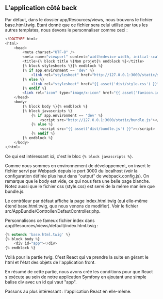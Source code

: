 ## L'application côté back

Par défaut, dans le dossier app\/Resources\/views, nous trouvons le fichier base.html.twig. Etant donné que ce fichier sera celui utilisé par tous les autres templates, nous devons le personnaliser comme ceci :

```php
<!DOCTYPE html>
<html>
    <head>
        <meta charset="UTF-8" />
        <meta name="viewport" content="width=device-width, initial-scale=1">
        <title>{% block title %}Nom projet{% endblock %}</title>
        {% block stylesheets %}{% endblock %}
        {% if app.environment == 'dev' %}
            <link rel="stylesheet" href="http://127.0.0.1:3000/static/style.css"></script>
        {% else %}
            <link rel="stylesheet" href="{{ asset('dist/style.css') }}" />
        {% endif %}
        <link rel="icon" type="image/x-icon" href="{{ asset('favicon.ico') }}" />
    </head>
    <body>
        {% block body %}{% endblock %}
        {% block javascripts %}
            {% if app.environment == 'dev' %}
                <script src="http://127.0.0.1:3000/static/bundle.js"></script>
            {% else %}
                <script src="{{ asset('dist/bundle.js') }}"></script>
            {% endif %}
        {% endblock %}
    </body>
</html>
```

Ce qui est intéressant ici, c'est le bloc `{% block javascripts %}`.

Comme nous sommes en environnement de développement, on insert le fichier servi par Webpack depuis le port 3000 du localhost \(voir la configuration définie plus haut dans "output" de webpack.config.js\). On remarque que le body est vide, ce qui nous fera une belle page blanche. Notez aussi que le fichier css \(style.css\) est servi de la même manière que bundle.js.

Le contrôleur par défaut affiche la page index.html.twig \(qui elle-même étend base.html.twig, que nous venons de modifier\). Voir le fichier src/AppBundle/Controller/DefautController.php.

Personnalisons ce fameux fichier index dans app/Resources/views/default/index.html.twig :

```php
{% extends 'base.html.twig' %}
{% block body %}
    <div id="app"></div>
{% endblock %}
```

Voilà pour la partie twig. C'est React qui va prendre la suite en gérant le html et l'état des objets de l'application front.

En résumé de cette partie, nous avons créé les conditions pour que React s'exécute au sein de notre application Symfony en ajoutant une simple balise div avec un id qui vaut "app".

Passons au plus intéressant : l'application React en elle-même.
